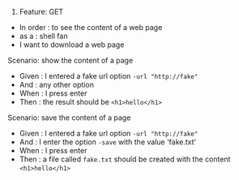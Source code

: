 1. Feature:  GET

* In order : to see the content of a web page
* as a : shell fan
* I want to download a web page

Scenario: show the content of a page
* Given : I entered a fake url option `-url "http://fake"`
* And : any other option
* When : I press enter
* Then : the result should be `<h1>hello</h1>`

Scenario: save the content of a page
* Given : I entered a fake url option `-url "http://fake"`
* And : I enter the option `-save` with the value 'fake.txt'
* When : I press enter
* Then : a file called `fake.txt` should be created with the content `<h1>hello</h1>`
